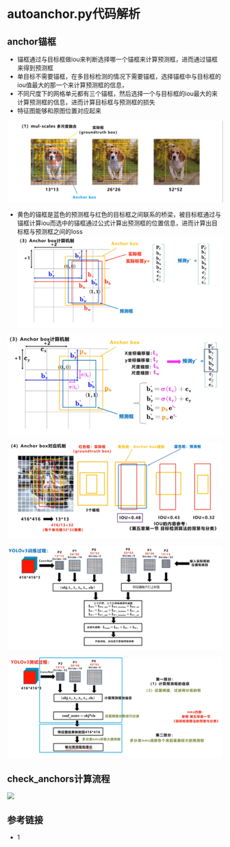 # autoanchor.py代码解析

## anchor锚框
* 锚框通过与目标框做iou来判断选择哪一个锚框来计算预测框，进而通过锚框来得到预测框
* 单目标不需要锚框，在多目标检测的情况下需要锚框，选择锚框中与目标框的iou值最大的那一个来计算预测框的信息，
* 不同尺度下的网格单元都有三个锚框，然后选择一个与目标框的iou最大的来计算预测框的信息，进而计算目标框与预测框的损失
* 特征图能够和原图位置对应起来

![](../docs/images/anchor/anchor_box.png)

* 黄色的锚框是蓝色的预测框与红色的目标框之间联系的桥梁，被目标框通过与锚框计算iou而选中的锚框通过公式计算出预测框的位置信息，进而计算出目标框与预测框之间的loss
![](../docs/images/anchor/anchor_box计算机制.png)
  
![](../docs/images/anchor/anchor_box计算机制2.png)

![](../docs/images/anchor/anchor_box对应机制.png)

![](../docs/images/trainval/yolov3训练过程.png)

![](../docs/images/trainval/yolov3测试过程.png)

## check_anchors计算流程

![](../docs/images/anchor/check_anchors.jpg)

## 参考链接
* 1 




